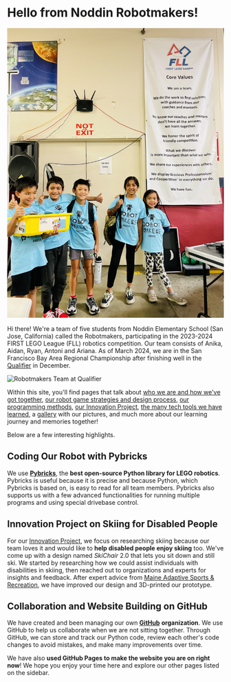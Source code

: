 <!-- markdownlint-disable MD026 MD033 -->

# Hello from Noddin Robotmakers!

![Robotmakers Team at Scrimmage](Media/Images/Robotmakers-Team-at-Scrimmage.jpg)

Hi there! We're a team of five students from Noddin Elementary School (San Jose, California) called the Robotmakers, participating in the 2023-2024 FIRST LEGO League (FLL) robotics competition. Our team consists of Anika, Aidan, Ryan, Antoni and Ariana. As of March 2024, we are in the San Francisco Bay Area Regional Championship after finishing well in the [Qualifier](https://youtu.be/gz8UgMTxCSI) in December.

![Robotmakers Team at Qualifier](Media/Images/Robotmakers-Team-at-Qualifier.jpg)

Within this site, you'll find pages that talk about [who we are and how we've got together](Who-We-Are-and-How-We-Got-Together), [our robot game strategies and design process](Robot-Game-Strategy-and-Design-Process), [our programming methods](Python-Programming-with-Pybricks), [our Innovation Project](Innovation-Project), [the many tech tools we have learned](Tools-We-Have-Learned), a [gallery](Gallery) with our pictures, and much more about our learning journey and memories together!

Below are a few interesting highlights.

## Coding Our Robot with Pybricks

We use [__Pybricks__](Python-Programming-with-Pybricks), the __best open-source Python library for LEGO robotics__. Pybricks is useful because it is precise and because Python, which Pybricks is based on, is easy to read for all team members. Pybricks also supports us with a few advanced functionalities for running multiple programs and using special drivebase control.

## Innovation Project on Skiing for Disabled People

For our [Innovation Project](Innovation-Project), we focus on researching skiing because our team loves it and would like to __help disabled people enjoy skiing__ too. We've come up with a design named _SkiChair_ 2.0 that lets you sit down and still ski. We started by researching how we could assist individuals with disabilities in skiing, then reached out to organizations and experts for insights and feedback. After expert advice from [Maine Adaptive Sports & Recreation](https://maineadaptive.org), we have improved our design and 3D-printed our prototype.

## Collaboration and Website Building on GitHub

We have created and been managing our own [__GitHub__](Collaborative-Coding-and-Website-Building-with-GitHub) __organization__. We use GitHub to help us collaborate when we are not sitting together. Through GitHub, we can store and track our Python code, review each other's code changes to avoid mistakes, and make many improvements over time.

We have also __used GitHub Pages to make the website you are on right now__! We hope you enjoy your time here and explore our other pages listed on the sidebar.
